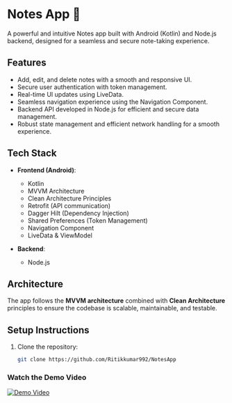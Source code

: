 # Notes App 📒

A powerful and intuitive Notes app built with Android (Kotlin) and Node.js backend, designed for a seamless and secure note-taking experience.

## Features
- Add, edit, and delete notes with a smooth and responsive UI.
- Secure user authentication with token management.
- Real-time UI updates using LiveData.
- Seamless navigation experience using the Navigation Component.
- Backend API developed in Node.js for efficient and secure data management.
- Robust state management and efficient network handling for a smooth experience.

## Tech Stack
- **Frontend (Android)**:
    - Kotlin
    - MVVM Architecture
    - Clean Architecture Principles
    - Retrofit (API communication)
    - Dagger Hilt (Dependency Injection)
    - Shared Preferences (Token Management)
    - Navigation Component
    - LiveData & ViewModel

- **Backend**:
    - Node.js

## Architecture
The app follows the **MVVM architecture** combined with **Clean Architecture** principles to ensure the codebase is scalable, maintainable, and testable.

## Setup Instructions
1. Clone the repository:
   ```bash
   git clone https://github.com/Ritikkumar992/NotesApp

### Watch the Demo Video

<a href="https://drive.google.com/file/d/1DXSAwM-ktKE0fd9Y7os9nGg5YDaPSJVW/view?usp=sharing" target="_blank">
  <img src="https://via.placeholder.com/560x315.png?text=Watch+Video" alt="Demo Video">
</a>
